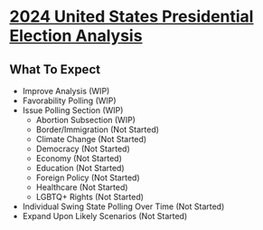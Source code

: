 # [**2024 United States Presidential Election Analysis**](https://calisakuraium0401.github.io/2024-United-States-Presidential-Election-Model.github.io/)
## What To Expect
- Improve Analysis (WIP)
- Favorability Polling (WIP)
- Issue Polling Section (WIP)
    - Abortion Subsection (WIP)
    - Border/Immigration (Not Started)
    - Climate Change (Not Started)
    - Democracy (Not Started)
    - Economy (Not Started)
    - Education (Not Started)
    - Foreign Policy (Not Started)
    - Healthcare (Not Started)
    - LGBTQ+ Rights (Not Started)
- Individual Swing State Polling Over Time (Not Started)
- Expand Upon Likely Scenarios (Not Started)